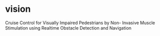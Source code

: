 # vision
Cruise Control for Visually Impaired Pedestrians by Non- Invasive Muscle Stimulation using Realtime Obstacle Detection and Navigation
